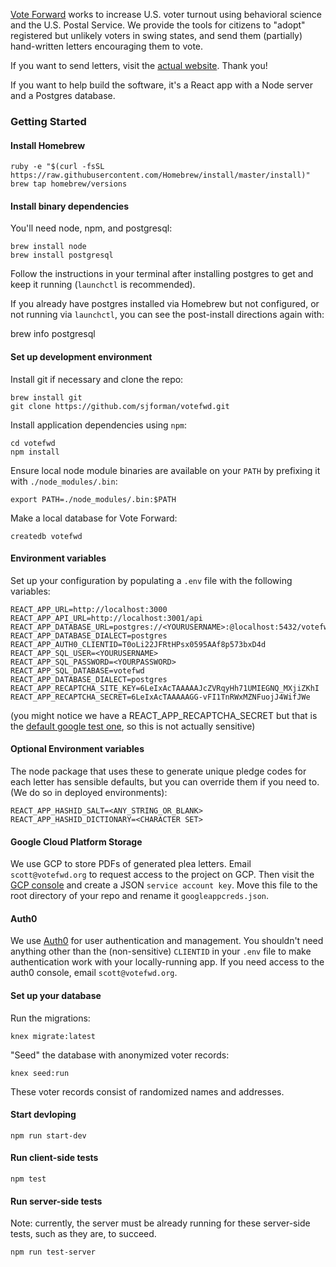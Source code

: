 [Vote Forward](https://votefwd.org) works to increase U.S. voter turnout using behavioral science and the U.S. Postal Service. We provide the tools for citizens to "adopt" registered but unlikely voters in swing states, and send them (partially) hand-written letters encouraging them to vote.

If you want to send letters, visit the [actual website](https://votefwd.org). Thank you!

If you want to help build the software, it's a React app with a Node server and a Postgres database.

### Getting Started

#### Install Homebrew

	ruby -e "$(curl -fsSL https://raw.githubusercontent.com/Homebrew/install/master/install)"
	brew tap homebrew/versions

#### Install binary dependencies

You'll need node, npm, and postgresql:

	brew install node
	brew install postgresql

Follow the instructions in your terminal after installing postgres to get and keep it running (`launchctl` is recommended).

If you already have postgres installed via Homebrew but not configured, or not
running via `launchctl`, you can see the post-install directions again with:

  brew info postgresql

#### Set up development environment

Install git if necessary and clone the repo:

	brew install git
	git clone https://github.com/sjforman/votefwd.git

Install application dependencies using `npm`:

	cd votefwd
	npm install

Ensure local node module binaries are available on your `PATH` by prefixing it
with `./node_modules/.bin`:

    export PATH=./node_modules/.bin:$PATH

Make a local database for Vote Forward:

	createdb votefwd

#### Environment variables

Set up your configuration by populating a `.env` file with the following
variables:

	REACT_APP_URL=http://localhost:3000
	REACT_APP_API_URL=http://localhost:3001/api
	REACT_APP_DATABASE_URL=postgres://<YOURUSERNAME>:@localhost:5432/votefwd
	REACT_APP_DATABASE_DIALECT=postgres
	REACT_APP_AUTH0_CLIENTID=T0oLi22JFRtHPsx0595AAf8p573bxD4d
  	REACT_APP_SQL_USER=<YOURUSERNAME>
  	REACT_APP_SQL_PASSWORD=<YOURPASSWORD>
  	REACT_APP_SQL_DATABASE=votefwd
  	REACT_APP_DATABASE_DIALECT=postgres
	REACT_APP_RECAPTCHA_SITE_KEY=6LeIxAcTAAAAAJcZVRqyHh71UMIEGNQ_MXjiZKhI
	REACT_APP_RECAPTCHA_SECRET=6LeIxAcTAAAAAGG-vFI1TnRWxMZNFuojJ4WifJWe
	
(you  might notice we have a REACT_APP_RECAPTCHA_SECRET but that is the [default google test one](https://developers.google.com/recaptcha/docs/faq), so this is not actually sensitive)

#### Optional Environment variables

The node package that uses these to generate unique pledge codes for each letter has sensible defaults, but you can override
them if you need to. (We do so in deployed environments):

  	REACT_APP_HASHID_SALT=<ANY_STRING_OR_BLANK>
  	REACT_APP_HASHID_DICTIONARY=<CHARACTER SET>

#### Google Cloud Platform Storage

We use GCP to store PDFs of generated plea letters. Email `scott@votefwd.org` to request access to the project on GCP. Then visit the [GCP console](https://console.cloud.google.com/apis/credentials?project=voteforward-198801) and create a JSON `service account key`. Move this file to the root directory of your repo and rename it `googleappcreds.json`.

#### Auth0

We use [Auth0](https://auth0.com/) for user authentication and management. You shouldn't need anything other than the (non-sensitive) `CLIENTID` in your `.env` file to make authentication work with your locally-running app. If you need access to the auth0 console, email `scott@votefwd.org`.

#### Set up your database

Run the migrations:

	knex migrate:latest

"Seed" the database with anonymized voter records:

	knex seed:run

These voter records consist of randomized names and addresses.

#### Start devloping

	npm run start-dev

#### Run client-side tests

	npm test

#### Run server-side tests

Note: currently, the server must be already running for these server-side tests, such as they are, to succeed.

	npm run test-server
